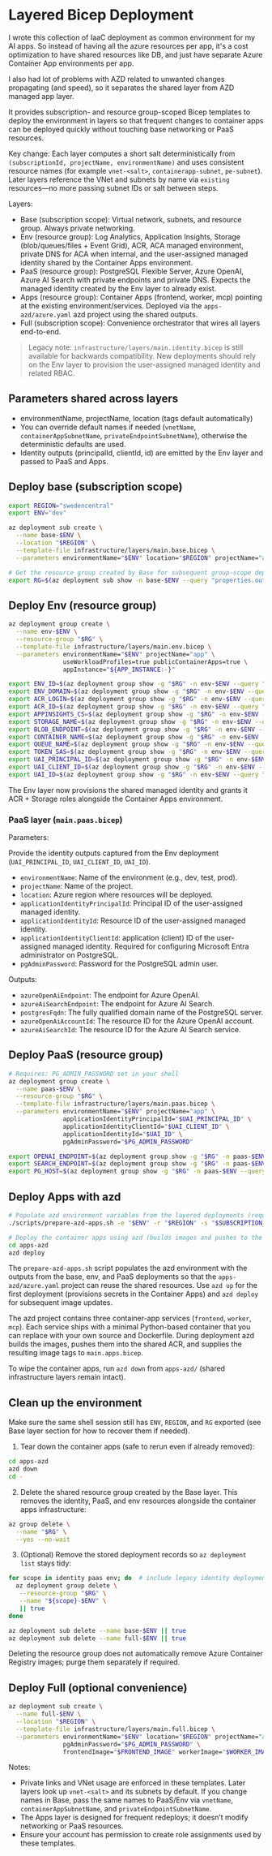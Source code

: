 # Layered Bicep Deployment

I wrote this collection of IaaC deployment as common environment for my AI apps. So instead of having all the azure resources per app, it's a cost optimization to have shared resources like DB, and just have separate Azure Container App environments per app.

I also had lot of problems with AZD related to unwanted changes propagating (and speed), so it separates the shared layer from AZD managed app layer.

It provides subscription- and resource group-scoped Bicep templates to deploy the environment in layers so that frequent changes to container apps can be deployed quickly without touching base networking or PaaS resources.

Key change: Each layer computes a short salt deterministically from `(subscriptionId, projectName, environmentName)` and uses consistent resource names (for example `vnet-<salt>`, `containerapp-subnet`, `pe-subnet`). Later layers reference the VNet and subnets by name via `existing` resources—no more passing subnet IDs or salt between steps.

Layers:
- Base (subscription scope): Virtual network, subnets, and resource group. Always private networking.
- Env (resource group): Log Analytics, Application Insights, Storage (blob/queues/files + Event Grid), ACR, ACA managed environment, private DNS for ACA when internal, and the user-assigned managed identity shared by the Container Apps environment.
- PaaS (resource group): PostgreSQL Flexible Server, Azure OpenAI, Azure AI Search with private endpoints and private DNS. Expects the managed identity created by the Env layer to already exist.
- Apps (resource group): Container Apps (frontend, worker, mcp) pointing at the existing environment/services. Deployed via the `apps-azd/azure.yaml` azd project using the shared outputs.
- Full (subscription scope): Convenience orchestrator that wires all layers end-to-end.

> Legacy note: `infrastructure/layers/main.identity.bicep` is still available for backwards compatibility. New deployments should rely on the Env layer to provision the user-assigned managed identity and related RBAC.

## Parameters shared across layers
- environmentName, projectName, location (tags default automatically)
- You can override default names if needed (`vnetName`, `containerAppSubnetName`, `privateEndpointSubnetName`), otherwise the deterministic defaults are used.
- Identity outputs (principalId, clientId, id) are emitted by the Env layer and passed to PaaS and Apps.

## Deploy base (subscription scope)
```bash
export REGION="swedencentral"
export ENV="dev"

az deployment sub create \
  --name base-$ENV \
  --location "$REGION" \
  --template-file infrastructure/layers/main.base.bicep \
  --parameters environmentName="$ENV" location="$REGION" projectName="app"

# Get the resource group created by Base for subsequent group-scope deployments
export RG=$(az deployment sub show -n base-$ENV --query "properties.outputs.resourceGroupName.value" -o tsv)
```

## Deploy Env (resource group)
```bash
az deployment group create \
  --name env-$ENV \
  --resource-group "$RG" \
  --template-file infrastructure/layers/main.env.bicep \
  --parameters environmentName="$ENV" projectName="app" \
               useWorkloadProfiles=true publicContainerApps=true \
               appInstance="${APP_INSTANCE:-}"

export ENV_ID=$(az deployment group show -g "$RG" -n env-$ENV --query "properties.outputs.containerAppsEnvironmentId.value" -o tsv)
export ENV_DOMAIN=$(az deployment group show -g "$RG" -n env-$ENV --query "properties.outputs.containerAppsDefaultDomain.value" -o tsv)
export ACR_LOGIN=$(az deployment group show -g "$RG" -n env-$ENV --query "properties.outputs.acrLoginServer.value" -o tsv)
export ACR_ID=$(az deployment group show -g "$RG" -n env-$ENV --query "properties.outputs.acrId.value" -o tsv)
export APPINSIGHTS_CS=$(az deployment group show -g "$RG" -n env-$ENV --query "properties.outputs.applicationInsightsConnectionString.value" -o tsv)
export STORAGE_NAME=$(az deployment group show -g "$RG" -n env-$ENV --query "properties.outputs.storageAccountName.value" -o tsv)
export BLOB_ENDPOINT=$(az deployment group show -g "$RG" -n env-$ENV --query "properties.outputs.storageBlobEndpoint.value" -o tsv)
export CONTAINER_NAME=$(az deployment group show -g "$RG" -n env-$ENV --query "properties.outputs.storageContainerName.value" -o tsv)
export QUEUE_NAME=$(az deployment group show -g "$RG" -n env-$ENV --query "properties.outputs.queueName.value" -o tsv)
export TOKEN_SAS=$(az deployment group show -g "$RG" -n env-$ENV --query "properties.outputs.tokenStoreSasUrl.value" -o tsv)
export UAI_PRINCIPAL_ID=$(az deployment group show -g "$RG" -n env-$ENV --query "properties.outputs.applicationIdentityPrincipalId.value" -o tsv)
export UAI_CLIENT_ID=$(az deployment group show -g "$RG" -n env-$ENV --query "properties.outputs.applicationIdentityClientId.value" -o tsv)
export UAI_ID=$(az deployment group show -g "$RG" -n env-$ENV --query "properties.outputs.applicationIdentityId.value" -o tsv)
```

The Env layer now provisions the shared managed identity and grants it ACR + Storage roles alongside the Container Apps environment.

### PaaS layer (`main.paas.bicep`)

Parameters:

Provide the identity outputs captured from the Env deployment (`UAI_PRINCIPAL_ID`, `UAI_CLIENT_ID`, `UAI_ID`).

- `environmentName`: Name of the environment (e.g., dev, test, prod).
- `projectName`: Name of the project.
- `location`: Azure region where resources will be deployed.
- `applicationIdentityPrincipalId`: Principal ID of the user-assigned managed identity.
- `applicationIdentityId`: Resource ID of the user-assigned managed identity.
- `applicationIdentityClientId`: application (client) ID of the user-assigned managed identity. Required for configuring Microsoft Entra administrator on PostgreSQL.
- `pgAdminPassword`: Password for the PostgreSQL admin user.

Outputs:

- `azureOpenAiEndpoint`: The endpoint for Azure OpenAI.
- `azureAiSearchEndpoint`: The endpoint for Azure AI Search.
- `postgresFqdn`: The fully qualified domain name of the PostgreSQL server.
- `azureOpenAiAccountId`: The resource ID for the Azure OpenAI account.
- `azureAiSearchId`: The resource ID for the Azure AI Search service.

## Deploy PaaS (resource group)
```bash
# Requires: PG_ADMIN_PASSWORD set in your shell
az deployment group create \
  --name paas-$ENV \
  --resource-group "$RG" \
  --template-file infrastructure/layers/main.paas.bicep \
  --parameters environmentName="$ENV" projectName="app" \
               applicationIdentityPrincipalId="$UAI_PRINCIPAL_ID" \
               applicationIdentityClientId="$UAI_CLIENT_ID" \
               applicationIdentityId="$UAI_ID" \
               pgAdminPassword="$PG_ADMIN_PASSWORD"

export OPENAI_ENDPOINT=$(az deployment group show -g "$RG" -n paas-$ENV --query "properties.outputs.azureOpenAiEndpoint.value" -o tsv)
export SEARCH_ENDPOINT=$(az deployment group show -g "$RG" -n paas-$ENV --query "properties.outputs.azureAiSearchEndpoint.value" -o tsv)
export PG_HOST=$(az deployment group show -g "$RG" -n paas-$ENV --query "properties.outputs.postgresFqdn.value" -o tsv)
```

## Deploy Apps with azd
```bash
# Populate azd environment variables from the layered deployments (requires base, env, and PaaS layers to exist)
./scripts/prepare-azd-apps.sh -e "$ENV" -r "$REGION" -s "$SUBSCRIPTION_ID" --app-instance "${APP_INSTANCE:-}"

# Deploy the container apps using azd (builds images and pushes to the shared ACR)
cd apps-azd
azd deploy
```

The `prepare-azd-apps.sh` script populates the azd environment with the outputs from the base, env, and PaaS deployments so that the `apps-azd/azure.yaml` project can reuse the shared resources. Use `azd up` for the first deployment (provisions secrets in the Container Apps) and `azd deploy` for subsequent image updates.

The azd project contains three container-app services (`frontend`, `worker`, `mcp`). Each service ships with a minimal Python-based container that you can replace with your own source and Dockerfile. During deployment azd builds the images, pushes them into the shared ACR, and supplies the resulting image tags to `main.apps.bicep`.

To wipe the container apps, run `azd down` from `apps-azd/` (shared infrastructure layers remain intact).

## Clean up the environment

Make sure the same shell session still has `ENV`, `REGION`, and `RG` exported (see Base layer section for how to recover them if needed).

1. Tear down the container apps (safe to rerun even if already removed):

  ```bash
  cd apps-azd
  azd down
  cd -
  ```

2. Delete the shared resource group created by the Base layer. This removes the identity, PaaS, and env resources alongside the container apps infrastructure:

  ```bash
  az group delete \
    --name "$RG" \
    --yes --no-wait
  ```

3. (Optional) Remove the stored deployment records so `az deployment list` stays tidy:

  ```bash
  for scope in identity paas env; do  # include legacy identity deployment if it exists
    az deployment group delete \
     --resource-group "$RG" \
     --name "${scope}-$ENV" \
     || true
  done

  az deployment sub delete --name base-$ENV || true
  az deployment sub delete --name full-$ENV || true
  ```

Deleting the resource group does not automatically remove Azure Container Registry images; purge them separately if required.

## Deploy Full (optional convenience)
```bash
az deployment sub create \
  --name full-$ENV \
  --location "$REGION" \
  --template-file infrastructure/layers/main.full.bicep \
  --parameters environmentName="$ENV" location="$REGION" projectName="app" \
               pgAdminPassword="$PG_ADMIN_PASSWORD" \
               frontendImage="$FRONTEND_IMAGE" workerImage="$WORKER_IMAGE" mcpImage="$MCP_IMAGE"
```

Notes:
- Private links and VNet usage are enforced in these templates. Later layers look up `vnet-<salt>` and its subnets by default. If you change names in Base, pass the same names to PaaS/Env via `vnetName`, `containerAppSubnetName`, and `privateEndpointSubnetName`.
- The Apps layer is designed for frequent redeploys; it doesn’t modify networking or PaaS resources.
- Ensure your account has permission to create role assignments used by these templates.